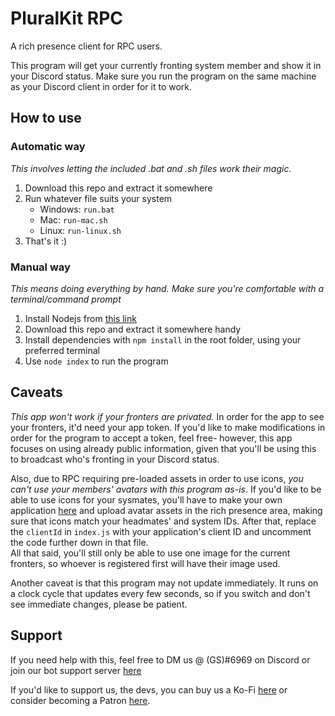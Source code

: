 # PluralKit RPC
A rich presence client for RPC users.

This program will get your currently fronting system member and show it in your Discord status. Make sure you run the program on the same machine as your Discord client in order for it to work.

## How to use
### Automatic way
*This involves letting the included .bat and .sh files work their magic.*
1. Download this repo and extract it somewhere
2. Run whatever file suits your system
	- Windows: `run.bat`
	- Mac: `run-mac.sh`
	- Linux: `run-linux.sh`
3. That's it :)

### Manual way
*This means doing everything by hand. Make sure you're comfortable with a terminal/command prompt*
1. Install Nodejs from [this link](https://nodejs.org/en/download/)
2. Download this repo and extract it somewhere handy
3. Install dependencies with `npm install` in the root folder, using your preferred terminal
4. Use `node index` to run the program

## Caveats
*This app won't work if your fronters are privated.* In order for the app to see your fronters, it'd need your app token. If you'd like to make modifications in order for the program to accept a token, feel free- however, this app focuses on using already public information, given that you'll be using this to broadcast who's fronting in your Discord status.

Also, due to RPC requiring pre-loaded assets in order to use icons, *you can't use your members' avatars with this program as-is*. If you'd like to be able to use icons for your sysmates, you'll have to make your own application [here](https://discord.com/developers/applications) and upload avatar assets in the rich presence area, making sure that icons match your headmates' and system IDs. After that, replace the `clientId` in `index.js` with your application's client ID and uncomment the code further down in that file.  
All that said, you'll still only be able to use one image for the current fronters, so whoever is registered first will have their image used.

Another caveat is that this program may not update immediately. It runs on a clock cycle that updates every few seconds, so if you switch and don't see immediate changes, please be patient.

## Support
If you need help with this, feel free to DM us @ (GS)#6969 on Discord or join our bot support server [here](https://discord.gg/EvDmXGt)

If you'd like to support us, the devs, you can buy us a Ko-Fi [here](https://ko-fi.com/greysdawn) or consider becoming a Patron [here](https://patreon.com/greysdawn).
